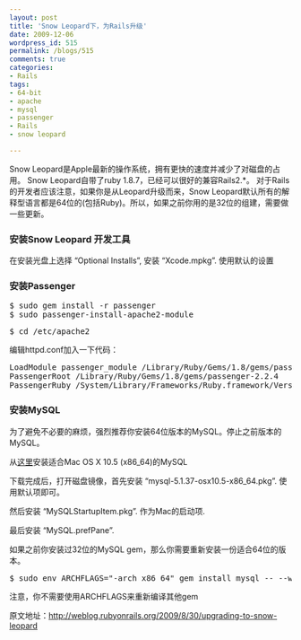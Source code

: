 ```yaml
---
layout: post
title: 'Snow Leopard下，为Rails升级'
date: 2009-12-06
wordpress_id: 515
permalink: /blogs/515
comments: true
categories:
- Rails
tags:
- 64-bit
- apache
- mysql
- passenger
- Rails
- snow leopard

---
```

Snow Leopard是Apple最新的操作系统，拥有更快的速度并减少了对磁盘的占用。 Snow Leopard自带了ruby 1.8.7，已经可以很好的兼容Rails2.*。 对于Rails的开发者应该注意，如果你是从Leopard升级而来，Snow Leopard默认所有的解释型语言都是64位的(包括Ruby)。所以，如果之前你用的是32位的组建，需要做一些更新。 

### 安装Snow Leopard 开发工具
在安装光盘上选择 “Optional Installs”, 安装 “Xcode.mpkg”. 使用默认的设置

### 安装Passenger
<pre class="prettyprint linenums">
$ sudo gem install -r passenger
$ sudo passenger-install-apache2-module
</pre>

<pre class="prettyprint linenums">
$ cd /etc/apache2
</pre>
编辑httpd.conf加入一下代码：

<pre class="prettyprint linenums">
LoadModule passenger_module /Library/Ruby/Gems/1.8/gems/passenger-2.2.4/ext/apache2/mod_passenger.so
PassengerRoot /Library/Ruby/Gems/1.8/gems/passenger-2.2.4
PassengerRuby /System/Library/Frameworks/Ruby.framework/Versions/1.8/usr/bin/ruby
</pre>

### 安装MySQL
为了避免不必要的麻烦，强烈推荐你安装64位版本的MySQL。停止之前版本的MySQL。

从<a href="http://dev.mysql.com/downloads/mysql/5.1.html#macosx-dmg">这里</a>安装适合Mac OS X 10.5 (x86_64)的MySQL

下载完成后，打开磁盘镜像，首先安装 “mysql-5.1.37-osx10.5-x86_64.pkg”. 使用默认项即可。

然后安装 “MySQLStartupItem.pkg”. 作为Mac的启动项.

最后安装 “MySQL.prefPane”. 

如果之前你安装过32位的MySQL gem，那么你需要重新安装一份适合64位的版本。
<pre class="prettyprint linenums">
$ sudo env ARCHFLAGS="-arch x86_64" gem install mysql -- --with-mysql-config=/usr/local/mysql/bin/mysql_config
</pre>

注意，你不需要使用ARCHFLAGS来重新编译其他gem

原文地址：<a href="http://weblog.rubyonrails.org/2009/8/30/upgrading-to-snow-leopard" target="_blank">http://weblog.rubyonrails.org/2009/8/30/upgrading-to-snow-leopard</a>
